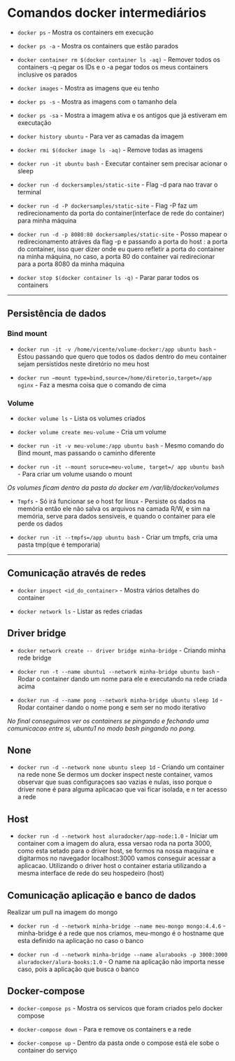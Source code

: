 # Comandos docker intermediários

- `docker ps` - Mostra os containers em execução

- `docker ps -a` - Mostra os containers que estão parados

- `docker container rm $(docker container ls -aq)` - Remover todos os containers -q pegar os IDs e o -a pegar todos os meus containers inclusive os parados

- `docker images` - Mostra as imagens que eu tenho

- `docker ps -s` - Mostra as imagens com o tamanho dela

- `docker ps -sa` - Mostra a imagem ativa e os antigos que já estiveram em executação

- `docker history ubuntu` - Para ver as camadas da imagem

- `docker rmi $(docker image ls -aq)` - Remove todas as imagens

- `docker run -it ubuntu bash` - Executar container sem precisar acionar o sleep

- `docker run -d dockersamples/static-site` - Flag -d para nao travar o terminal

- `docker run -d -P dockersamples/static-site` - Flag -P faz um redirecionamento da porta do container(interface de rede do container) para minha máquina

- `docker run -d -p 8080:80 dockersamples/static-site` - Posso mapear o redirecionamento atráves da flag -p e passando a porta do host : a porta do container, isso quer dizer onde eu quero refletir a porta do container na minha máquina, no caso, a porta 80 do container vai redirecionar para a porta 8080 da minha máquina

- `docker stop $(docker container ls -q)` - Parar parar todos os containers

----------------------------------------------------------------------------------------------------------------------------------------------------------
## Persistência de dados

### Bind mount
- `docker run -it -v /home/vicente/volume-docker:/app ubuntu bash` - Estou passando que quero que todos os dados dentro do meu container sejam persistidos neste diretório no meu host

- `docker run –mount type=bind,source=/home/diretorio,target=/app nginx` - Faz a mesma coisa que o comando de cima

### Volume
- `docker volume ls` - Lista os volumes criados

- `docker volume create meu-volume` - Cria um volume

- `docker run -it -v meu-volume:/app ubuntu bash` - Mesmo comando do Bind mount, mas passando o caminho diferente

- `docker run -it --mount soruce=meu-volume, target=/ app ubuntu bash` - Para criar um volume usando o mount

*Os volumes ficam dentro da pasta do docker em /var/lib/docker/volumes*

- `Tmpfs` - Só irá funcionar se o host for linux - Persiste os dados na memória então ele não salva os arquivos na camada R/W, e sim na memória, serve para dados sensiveis, e quando o container para ele perde os dados

- `docker run -it --tmpfs=/app ubuntu bash` - Criar um tmpfs, cria uma pasta tmp(que é temporaria)

--------------------------------------------------------------------------------------------------------------------------------------------------------------
## Comunicação através de redes

- `docker inspect <id_do_container>` - Mostra vários detalhes do container

- `docker network ls` - Listar as redes criadas

## Driver bridge

- `docker network create -- driver bridge minha-bridge` - Criando minha rede bridge

- `docker run -t --name ubuntu1 --network minha-bridge ubuntu bash` - Rodar o container dando um nome para ele e executando na rede criada acima

- `docker run -d --name pong --network minha-bridge ubuntu sleep 1d` - Rodar container dando o nome pong e sem ser no modo iterativo

*No final conseguimos ver os containers se pingando e fechando uma comunicacao entre si, ubuntu1 no modo bash pingando no pong.*

## None

- `docker run -d --network none ubuntu sleep 1d` - Criando um container na rede none
Se dermos um docker inspect neste container, vamos observar que suas configuraçoes sao vazias e nulas, isso porque o driver none é para alguma aplicacao que vai ficar isolada, e n ter acesso a rede

## Host

- `docker run -d --network host aluradocker/app-node:1.0` - Iniciar um container com a imagem do alura, essa versao roda na porta 3000, como esta setado para o driver host, se formos na nossa maquina e digitarmos no navegador localhost:3000 vamos conseguir acessar a aplicacao.
Utilizando o driver host o container estaria utilizando a mesma interface de rede do seu hospedeiro (host)

## Comunicação aplicação e banco de dados

Realizar um pull na imagem do mongo

- `docker run -d --network minha-bridge --name meu-mongo mongo:4.4.6` - minha-bridge é a rede que nos criamos, meu-mongo é o hostname que esta definido na aplicação no caso o banco

- `docker run -d --network minha-bridge --name alurabooks -p 3000:3000 aluradocker/alura-books:1.0` - O name na aplicação não importa nesse caso, pois a aplicação que busca o banco

## Docker-compose

- `docker-compose ps` - Mostra os servicos que foram criados pelo docker compose

- `docker-compose down` - Para e remove os containers e a rede

- `docker-compose up` - Dentro da pasta onde o compose está ele sobe o container do serviço










